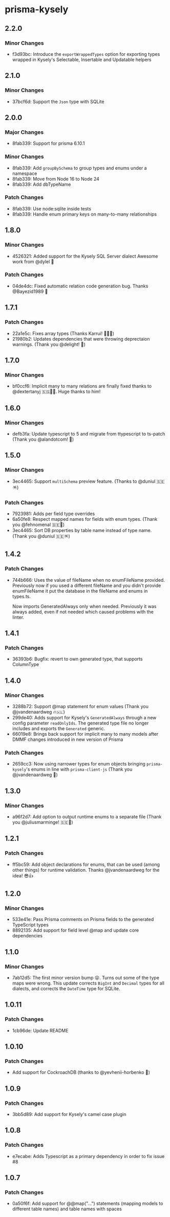 # prisma-kysely

## 2.2.0

### Minor Changes

- f3d93bc: Introduce the `exportWrappedTypes` option for exporting types wrapped in Kysely's Selectable, Insertable and Updatable helpers

## 2.1.0

### Minor Changes

- 37bcf6d: Support the `Json` type with SQLite

## 2.0.0

### Major Changes

- 8fab339: Support for prisma 6.10.1

### Minor Changes

- 8fab339: Add `groupBySchema` to group types and enums under a namespace
- 8fab339: Move from Node 16 to Node 24
- 8fab339: Add dbTypeName

### Patch Changes

- 8fab339: Use node:sqlite inside tests
- 8fab339: Handle enum primary keys on many-to-many relationships

## 1.8.0

### Minor Changes

- 4526321: Added support for the Kysely SQL Server dialect Awesome work from @dylel 🎊

### Patch Changes

- 04de4dc: Fixed automatic relation code generation bug. Thanks @Bayezid1989 🥳

## 1.7.1

### Patch Changes

- 22a1e5c: Fixes array types (Thanks Karrui! 🥳🇸🇬)
- 21980b2: Updates dependencies that were throwing deprectaion warnings. (Thank you @delight! 🍺)

## 1.7.0

### Minor Changes

- bf0ccf6: Implicit many to many relations are finally fixed thanks to @dextertanyj 🇸🇬🎉🥂. Huge thanks to him!

## 1.6.0

### Minor Changes

- defb3fa: Update typescript to 5 and migrate from ttypescript to ts-patch (Thank you @alandotcom! 🎉)

## 1.5.0

### Minor Changes

- 3ec4465: Support `multiSchema` preview feature. (Thanks to @duniul 🇸🇪🪅)

### Patch Changes

- 7923981: Adds per field type overrides
- 6a50fe8: Respect mapped names for fields with enum types. (Thank you @fehnomenal 🇩🇪🎉)
- 3ec4465: Sort DB properties by table name instead of type name. (Thank you @duniul 🇸🇪🪅)

## 1.4.2

### Patch Changes

- 744b666: Uses the value of fileName when no enumFileName provided. Previously now if you used a different fileName and you didn't provide enumFileName it put the database in the fileName and enums in types.ts.

  Now imports GeneratedAlways only when needed. Previously it was always added, even if not needed which caused problems with the linter.

## 1.4.1

### Patch Changes

- 36393b6: Bugfix: revert to own generated type, that supports ColumnType

## 1.4.0

### Minor Changes

- 3288b72: Support @map statement for enum values (Thank you @jvandenaardweg 🔥🇳🇱)
- 299de40: Adds support for Kysely's `GeneratedAlways` through a new config parameter `readOnlyIds`. The generated type file no longer includes and exports the `Generated` generic.
- 66019e8: Brings back support for implicit many to many models after DMMF changes introduced in new version of Prisma

### Patch Changes

- 2659cc3: Now using narrower types for enum objects bringing `prisma-kysely`'s enums in line with `prisma-client-js` (Thank you @jvandenaardweg 🎉)

## 1.3.0

### Minor Changes

- a96f2d7: Add option to output runtime enums to a separate file (Thank you @juliusmarminge! 🇸🇪🎉)

## 1.2.1

### Patch Changes

- ff5bc59: Add object declarations for enums, that can be used (among other things) for runtime validation. Thanks @jvandenaardweg for the idea! 😎👍

## 1.2.0

### Minor Changes

- 533e41e: Pass Prisma comments on Prisma fields to the generated TypeScript types
- 8892135: Add support for field level @map and update core dependencies

## 1.1.0

### Minor Changes

- 7ab12d5: The first minor version bump 😮. Turns out some of the type maps were wrong. This update corrects `BigInt` and `Decimal` types for all dialects, and corrects the `DateTime` type for SQLite.

## 1.0.11

### Patch Changes

- 1cb96de: Update README

## 1.0.10

### Patch Changes

- Add support for CockroachDB (thanks to @yevhenii-horbenko 🥳)

## 1.0.9

### Patch Changes

- 3bb5d89: Add support for Kysely's camel case plugin

## 1.0.8

### Patch Changes

- e7ecabe: Adds Typescript as a primary dependency in order to fix issue #8

## 1.0.7

### Patch Changes

- 0a50f6f: Add support for @@map("...") statements (mapping models to different table names) and table names with spaces
